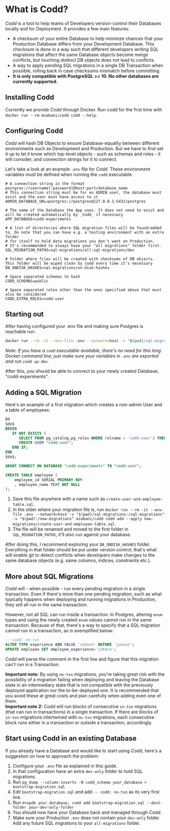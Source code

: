 # What is Codd?

_Codd_ is a tool to help teams of Developers version-control their Databases locally and for Deployment. It provides a few main features:

- A checksum of your entire Database to help minimize chances that your Production Database differs from your Development Database. This checksum is done in a way such that different developers writing SQL migrations that affect the same Database objects become merge conflicts, but touching distinct DB objects does not lead to conflicts.  
- A way to apply pending SQL migrations in a single DB Transaction when possible, rolling back in case checksums mismatch before committing.  
- **It is only compatible with PostgreSQL >= 10. No other databases are currently supported.**

## Installing Codd

Currently we provide _Codd_ through Docker. Run codd for the first time with `docker run --rm mzabani/codd codd --help`.

## Configuring Codd

_Codd_ will hash DB Objects to ensure Database-equality between different environments such as Development and Production. But we have to first set it up to let it know which top-level objects - such as schemas and roles - it will consider, and connection strings for it to connect.

Let's take a look at an example `.env` file for _Codd_. These environment variables must be defined when running the `codd` executable.

````.env
# A connection string in the format postgres://username[:password]@host:port/database_name
# This connection string must be for an ADMIN user, the database must exist and the user must have access to it
ADMIN_DATABASE_URL=postgres://postgres@127.0.0.1:5432/postgres

# The name of the Database the App uses. It does not need to exist and will be created automatically by _Codd_ if necessary
APP_DATABASE=codd-experiments

# A list of directories where SQL migration files will be found/added to. Do note that you can have e.g. a testing environment with an extra folder
# for itself to hold data migrations you don't want on Production.
# It's recommended to always have your "all migrations" folder first.
SQL_MIGRATION_PATHS=sql-migrations/all:sql-migrations/dev

# Folder where files will be created with checksums of DB objects. This folder will be wiped clean by codd every time it's necessary
DB_ONDISK_HASHES=sql-migrations/on-disk-hashes

# Space separated schemas to hash
CODD_SCHEMAS=public

# Space separated roles other than the ones specified above that must also be considered
CODD_EXTRA_ROLES=codd-user
````

## Starting out

After having configured your .env file and making sure Postgres is reachable run:

````bash
docker run --rm -it --env-file .env --network=host -v "$(pwd)/sql-migrations:/sql-migrations" mzabani/codd codd up-dev
````

*Note: If you have a `codd` executable available, there's no need for this long Docker command line; just make sure your variables in `.env` are exported and run `codd up-dev`.*

After this, you should be able to connect to your newly created Database, "codd-experiments".

## Adding a SQL Migration

Here's an example of a first migration which creates a non-admin User and a table of employees:

````sql
DO
$do$
BEGIN
   IF NOT EXISTS (
      SELECT FROM pg_catalog.pg_roles WHERE rolname = 'codd-user') THEN
      CREATE USER "codd-user";
   END IF;
END
$do$;

GRANT CONNECT ON DATABASE "codd-experiments" TO "codd-user";

CREATE TABLE employee (
    employee_id SERIAL PRIMARY KEY
    , employee_name TEXT NOT NULL
);
````

1. Save this file anywhere with a name such as `create-user-and-employee-table.sql`.
2. In the older where your migration file is, run `docker run --rm -it --env-file .env --network=host -v "$(pwd)/sql-migrations:/sql-migrations" -v "$(pwd):/new-migrations" mzabani/codd codd add --apply new-migrations/create-user-and-employee-table.sql`.
3. The file will be renamed and moved to the first folder in `SQL_MIGRATION_PATHS`, it'll also run against your database.

After doing this, I recommend exploring your `DB_ONDISK_HASHES` folder. Everything in that folder should be put under version control; that's what will enable git to detect conflicts when developers make changes to the same database objects (e.g. same columns, indices, constraints etc.).

## More about SQL Migrations

_Codd_ will - when possible - run every pending migration in a single transaction. Even if there's more than one pending migration, such as what typically happens when deploying and running migrations in Production, they will all run in the same transaction.

However, not all SQL can run inside a transaction. In Postgres, altering `enum` types and using the newly created `enum` values cannot run in the same transaction.
Because of that, there's a way to specify that a SQL migration cannot run in a transaction, as is exemplified below:


````sql
-- codd: no-txn
ALTER TYPE experience ADD VALUE 'intern' BEFORE 'junior';
UPDATE employee SET employee_experience='intern';
````

_Codd_ will parse the comment in the first line and figure that this migration can't run in a Transaction.

**Important note:** By using `no-txn` migrations, you're taking great risk with the possibility of a migration failing when deploying and leaving the Database state in an intermediary state that is not compatible with the previously deployed application nor the to-be-deployed one. It is recommended that you avoid these at great costs and plan carefully when adding even one of them.  
**Important note 2:** _Codd_ will run blocks of consecutive `in-txn` migrations (that can run in transactions) in a single transaction. If there are blocks of `in-txn` migrations intertwined with `no-txn` migrations, each consecutive block runs either in a transaction or outside a transaction, accordingly.

## Start using Codd in an existing Database

If you already have a Database and would like to start using _Codd_, here's a suggestion on how to approach the problem:

1. Configure your `.env` file as explained in this guide.
2. In that configuration have an extra `dev-only` folder to hold SQL migrations.
3. Run `pg_dump --column-inserts -N codd_schema your_database > bootstrap-migration.sql`
4. Edit `bootstrap-migration.sql` and add `-- codd: no-txn` as its very first line.
5. Run `dropdb your_database; codd add bootstrap-migration.sql --dest-folder your-dev-only-folder`
6. You should now have your Database back and managed through _Codd_.
7. Make sure your Production `.env` does not contain your `dev-only` folder. Add any future SQL migrations to your `all-migrations` folder.